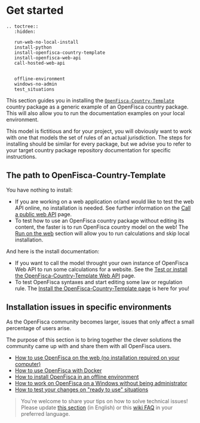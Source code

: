 # <i class="fas fa-cogs"></i> Get started

```eval_rst
.. toctree::
   :hidden:

   run-web-no-local-install
   install-python
   install-openfisca-country-template
   install-openfisca-web-api
   call-hosted-web-api

   
   offline-environment
   windows-no-admin
   test_situations
```

This section guides you in installing the [`OpenFisca-Country-Template`](https://github.com/openfisca/country-template) country package as a generic example of an OpenFisca country package. This will also allow you to run the documentation examples on your local environment.

This model is fictitious and for your project, you will obviously want to work with one that models the set of rules of an actual jurisdiction. The steps for installing should be similar for every package, but we advise you to refer to your target country package repository documentation for specific instructions.

## The path to OpenFisca-Country-Template

You have nothing to install:

* If you are working on a web application or/and would like to test the web API online, no installation is needed. See further information on the [Call a public web API](call-hosted-web-api.md) page. 
* To test how to use an OpenFisca country package without editing its content, the faster is to run OpenFisca country model on the web! The [Run on the web](./run-web-no-local-install.md) section will allow you to run calculations and skip local installation. 

And here is the install documentation:

* If you want to call the model throught your own instance of OpenFisca Web API to run some calculations for a website. See the [Test or install the OpenFisca-Country-Template Web API](./install-openfisca-web-api.md) page.
* To test OpenFisca syntaxes and start editing some law or regulation rule. The [Install the OpenFisca-Country-Template page](./install-openfisca-country-template.md) is here for you!

## Installation issues in specific environments

As the OpenFisca community becomes larger, issues that only affect a small percentage of users arise.

The purpose of this section is to bring together the clever solutions the community came up with and share them with all OpenFisca users.

- [How to use OpenFisca on the web (no installation required on your computer)](./run-web-no-local-install.md)
- [How to use OpenFisca with Docker](./howto_docker.md)
- [How to install OpenFisca in an offline environment](./offline-environment.md)
- [How to work on OpenFisca on a Windows without being administrator](./windows-no-admin.md)
- [How to test your changes on "ready to use" situations](./test_situations.md)

> You're welcome to share your tips on how to solve technical issues! Please update [this section](https://github.com/openfisca/openfisca-doc/edit/master/recipes.md) (in English) or this [wiki FAQ](https://github.com/openfisca/tutorial/wiki) in your preferred language.
